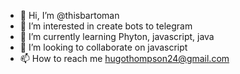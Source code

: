 - 👋 Hi, I’m @thisbartoman
- 👀 I’m interested in create bots to telegram
- 🌱 I’m currently learning Phyton, javascript, java
- 💞️ I’m looking to collaborate on javascript
- 📫 How to reach me hugothompson24@gmail.com

<!---
thisbartoman/thisbartoman is a ✨ special ✨ repository because its `README.md` (this file) appears on your GitHub profile.
You can click the Preview link to take a look at your changes.
--->
